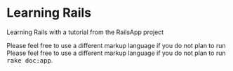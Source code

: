 Learning Rails
==

Learning Rails with a tutorial from the RailsApp project


Please feel free to use a different markup language if you do not plan to run
Please feel free to use a different markup language if you do not plan to run
<tt>rake doc:app</tt>.
